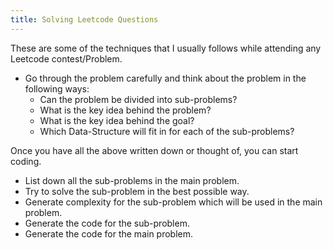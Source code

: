 ```yaml
---
title: Solving Leetcode Questions
---
```


These are some of the techniques that I usually follows while attending any Leetcode contest/Problem.

-   Go through the problem carefully and think about the problem in the following ways:
    -   Can the problem be divided into sub-problems?
    -   What is the key idea behind the problem?
    -   What is the key idea behind the goal?
    -   Which Data-Structure will fit in for each of the sub-problems?

Once you have all the above written down or thought of, you can start coding.
-   List down all the sub-problems in the main problem.
-   Try to solve the sub-problem in the best possible way.
-   Generate complexity for the sub-problem which will be used in the main problem.
-   Generate the code for the sub-problem.
-   Generate the code for the main problem.